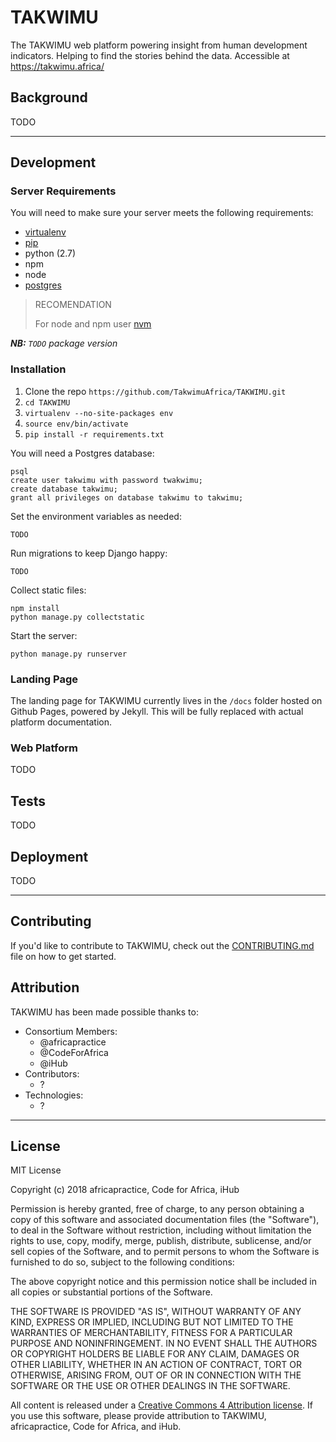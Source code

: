 # TAKWIMU

The TAKWIMU web platform powering insight from human development indicators. Helping to find the stories behind the data. Accessible at https://takwimu.africa/

## Background

TODO

---

## Development

### Server Requirements
You will need to make sure your server meets the following requirements:
- [virtualenv](https://virtualenv.pypa.io/en/stable/installation/)
- [pip](https://pip.pypa.io/en/stable/installing/)
- python (2.7)
- npm
- node
- [postgres](https://www.codementor.io/engineerapart/getting-started-with-postgresql-on-mac-osx-are8jcopb)

> RECOMENDATION
>
> For node and npm user [nvm](https://github.com/creationix/nvm)

***NB:** `TODO` package version*

### Installation

1. Clone the repo ``https://github.com/TakwimuAfrica/TAKWIMU.git``
2. ``cd TAKWIMU``
3. ``virtualenv --no-site-packages env``
4. ``source env/bin/activate``
5. ``pip install -r requirements.txt``

You will need a Postgres database:

```
psql
create user takwimu with password twakwimu;
create database takwimu;
grant all privileges on database takwimu to takwimu;
```

Set the environment variables as needed:
```
TODO
```

Run migrations to keep Django happy:
```
TODO
```

Collect static files:

```
npm install
python manage.py collectstatic
```

Start the server:
```
python manage.py runserver
```

### Landing Page

The landing page for TAKWIMU currently lives in the `/docs` folder hosted on Github Pages, powered by Jekyll. This will be fully replaced with actual platform documentation.

### Web Platform

TODO

## Tests

TODO

## Deployment

TODO

---


## Contributing

If you'd like to contribute to TAKWIMU, check out the [CONTRIBUTING.md](CONTRIBUTING.md) file on how to get started.

## Attribution

TAKWIMU has been made possible thanks to:

- Consortium Members:
    - @africapractice
    - @CodeForAfrica
    - @iHub
- Contributors:
    - ?
- Technologies:
    - ?

---

## License

MIT License

Copyright (c) 2018 africapractice, Code for Africa, iHub

Permission is hereby granted, free of charge, to any person obtaining a copy
of this software and associated documentation files (the "Software"), to deal
in the Software without restriction, including without limitation the rights
to use, copy, modify, merge, publish, distribute, sublicense, and/or sell
copies of the Software, and to permit persons to whom the Software is
furnished to do so, subject to the following conditions:

The above copyright notice and this permission notice shall be included in all
copies or substantial portions of the Software.

THE SOFTWARE IS PROVIDED "AS IS", WITHOUT WARRANTY OF ANY KIND, EXPRESS OR
IMPLIED, INCLUDING BUT NOT LIMITED TO THE WARRANTIES OF MERCHANTABILITY,
FITNESS FOR A PARTICULAR PURPOSE AND NONINFRINGEMENT. IN NO EVENT SHALL THE
AUTHORS OR COPYRIGHT HOLDERS BE LIABLE FOR ANY CLAIM, DAMAGES OR OTHER
LIABILITY, WHETHER IN AN ACTION OF CONTRACT, TORT OR OTHERWISE, ARISING FROM,
OUT OF OR IN CONNECTION WITH THE SOFTWARE OR THE USE OR OTHER DEALINGS IN THE
SOFTWARE.

All content is released under a [Creative Commons 4 Attribution license](https://creativecommons.org/licenses/by/4.0/). If you use this software, please provide attribution to TAKWIMU, africapractice, Code for Africa, and iHub.
